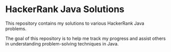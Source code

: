 # HackerRank Java Solutions

This repository contains my solutions to various HackerRank Java problems. 

The goal of this repository is to help me track my progress and assist others in understanding problem-solving techniques in Java.

